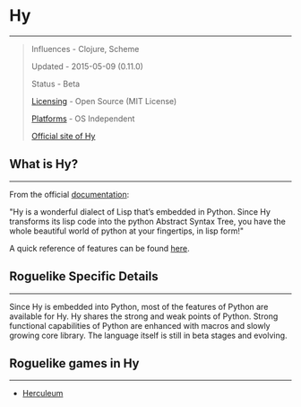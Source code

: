 # Hy

---

> Influences - Clojure, Scheme
>
> Updated - 2015-05-09 (0.11.0)
>
> Status - Beta
>
> [Licensing](licensing.md) - Open Source (MIT License)
>
> [Platforms](platforms.md) - OS Independent
>
> [Official site of Hy](http://hylang.org/)

## What is Hy?

---

From the official [documentation](http://docs.hylang.org/en/latest/):

"Hy is a wonderful dialect of Lisp that’s embedded in Python. Since Hy transforms its lisp code into the python Abstract Syntax Tree, you have the whole beautiful world of python at your fingertips, in lisp form!"

A quick reference of features can be found [here](http://docs.hylang.org/en/latest/language/index.html).

## Roguelike Specific Details

---

Since Hy is embedded into Python, most of the features of Python are available for Hy. Hy shares the strong and weak points of Python. Strong functional capabilities of Python are enhanced with macros and slowly growing core library. The language itself is still in beta stages and evolving.

## Roguelike games in Hy

---

- [Herculeum](herculeum.md)
